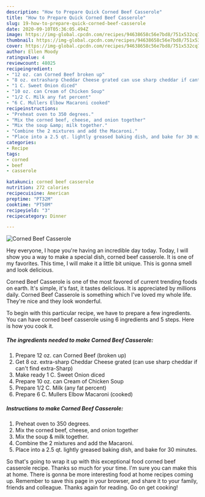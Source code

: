 ```yaml
---
description: "How to Prepare Quick Corned Beef Casserole"
title: "How to Prepare Quick Corned Beef Casserole"
slug: 19-how-to-prepare-quick-corned-beef-casserole
date: 2020-09-10T05:36:05.494Z
image: https://img-global.cpcdn.com/recipes/94638658c56e7bd8/751x532cq70/corned-beef-casserole-recipe-main-photo.jpg
thumbnail: https://img-global.cpcdn.com/recipes/94638658c56e7bd8/751x532cq70/corned-beef-casserole-recipe-main-photo.jpg
cover: https://img-global.cpcdn.com/recipes/94638658c56e7bd8/751x532cq70/corned-beef-casserole-recipe-main-photo.jpg
author: Ellen Moody
ratingvalue: 4
reviewcount: 48025
recipeingredient:
- "12 oz. can Corned Beef broken up"
- "8 oz. extrasharp Cheddar Cheese grated can use sharp cheddar if cant find extraSharp"
- "1 C. Sweet Onion diced"
- "10 oz. can Cream of Chicken Soup"
- "1/2 C. Milk any fat percent"
- "6 C. Mullers Elbow Macaroni cooked"
recipeinstructions:
- "Preheat oven to 350 degrees."
- "Mix the corned beef, cheese, and onion together"
- "Mix the soup &amp; milk together."
- "Combine the 2 mixtures and add the Macaroni."
- "Place into a 2.5 qt. lightly greased baking dish, and bake for 30 minutes."
categories:
- Recipe
tags:
- corned
- beef
- casserole

katakunci: corned beef casserole 
nutrition: 272 calories
recipecuisine: American
preptime: "PT32M"
cooktime: "PT50M"
recipeyield: "3"
recipecategory: Dinner

---
```



![Corned Beef Casserole](https://img-global.cpcdn.com/recipes/94638658c56e7bd8/751x532cq70/corned-beef-casserole-recipe-main-photo.jpg)

Hey everyone, I hope you're having an incredible day today. Today, I will show you a way to make a special dish, corned beef casserole. It is one of my favorites. This time, I will make it a little bit unique. This is gonna smell and look delicious.



Corned Beef Casserole is one of the most favored of current trending foods on earth. It's simple, it's fast, it tastes delicious. It is appreciated by millions daily. Corned Beef Casserole is something which I've loved my whole life. They're nice and they look wonderful.


To begin with this particular recipe, we have to prepare a few ingredients. You can have corned beef casserole using 6 ingredients and 5 steps. Here is how you cook it.

<!--inarticleads1-->

##### The ingredients needed to make Corned Beef Casserole:

1. Prepare 12 oz. can Corned Beef (broken up)
1. Get 8 oz. extra-sharp Cheddar Cheese grated (can use sharp cheddar if can&#39;t find extra-Sharp)
1. Make ready 1 C. Sweet Onion diced
1. Prepare 10 oz. can Cream of Chicken Soup
1. Prepare 1/2 C. Milk (any fat percent)
1. Prepare 6 C. Mullers Elbow Macaroni (cooked)




<!--inarticleads2-->

##### Instructions to make Corned Beef Casserole:

1. Preheat oven to 350 degrees.
1. Mix the corned beef, cheese, and onion together
1. Mix the soup &amp; milk together.
1. Combine the 2 mixtures and add the Macaroni.
1. Place into a 2.5 qt. lightly greased baking dish, and bake for 30 minutes.




So that's going to wrap it up with this exceptional food corned beef casserole recipe. Thanks so much for your time. I'm sure you can make this at home. There is gonna be more interesting food at home recipes coming up. Remember to save this page in your browser, and share it to your family, friends and colleague. Thanks again for reading. Go on get cooking!

